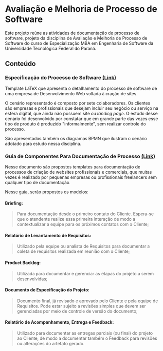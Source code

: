 # Avaliação e Melhoria de Processo de Software


Este projeto reúne as atividades de documentação de processo de software, projeto da disciplina de Avaliação e Melhoria de Processo de Software do curso de Especialização MBA em Engenharia de Software da Universidade Tecnológica Federal do Paraná.

## Conteúdo

### Especificação do Processo de Software [(Link)](https://github.com/giovanacgois/ProcessoDeSoftware/tree/master/ATIV4_Especifica%C3%A7%C3%A3o_Processo_Software)
Template LaTeX que apresenta o detalhamento do processo de software de uma empresa de Desenvolvimento Web voltada à cração de sites.

O cenário representado é composto por sete colaboradores. Os clientes são empresas e profissionais que desejam incluir seu negócio ou serviço na esfera digital, que ainda não possuem site ou *landing page*. O estudo desse cenário foi desenvolvido por constatar que em grande parte das vezes esse tipo de produto é produzido "informalmente", sem realizar controle do processo.

São apresentados também os diagramas BPMN que ilustram o cenário adotado para estudo nessa disciplina.


### Guia de Componentes Para Documentação de Processo [(Link)](https://github.com/giovanacgois/ProcessoDeSoftware/tree/master/ATIV5_Modelos_Doctos_Processo)
Nesse documento são propostos templates para documentação de processos de criação de websites profissionais e comerciais, que muitas vezes é realizado por pequenas empresas ou profissionais freelancers sem qualquer tipo de documentação.

Nesse guia, serão propostos os modelos:

#### Briefing:
> Para documentação desde o primeiro contato do Cliente. Espera-se que o
> atendente realize essa primeira interação de modo a contextualizar a
> equipe para os próximos contatos com o Cliente;

#### Relatório de Levantamento de Requisitos:

> Utilizado pela equipe ou analista de Requisitos para documentar a
> coleta de requisitos realizada em reunião com o Cliente;

#### Product Backlog: 

> Utilizada para documentar e gerenciar as etapas do projeto a serem
> desenvolvidas;

#### Documento de Especificação do Projeto: 

> Documento final, já revisado e aprovado pelo Cliente e pela equipe de
> Requisitos. Pode estar sujeito a revisões simples que devem ser
> gerenciadas por meio de controle de versão do documento;

#### Relatório de Acompanhamento, Entrega e Feedback: 

> Utilizado para documentar as entregas parciais (ou final) do projeto
> ao Cliente, de modo a documentar também o Feedback para revisões ou
> alterações do artefato gerado.
